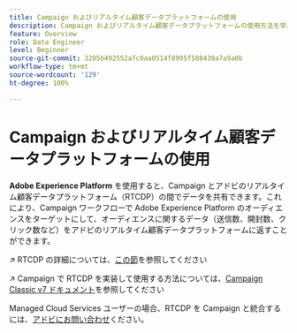 ```yaml
---
title: Campaign およびリアルタイム顧客データプラットフォームの使用
description: Campaign およびリアルタイム顧客データプラットフォームの使用方法を学ぶ
feature: Overview
role: Data Engineer
level: Beginner
source-git-commit: 3205b492552afc0aa0514f8995f508439a7a9a0b
workflow-type: tm+mt
source-wordcount: '129'
ht-degree: 100%

---
```


# Campaign およびリアルタイム顧客データプラットフォームの使用

**Adobe Experience Platform** を使用すると、Campaign とアドビのリアルタイム顧客データプラットフォーム（RTCDP）の間でデータを共有できます。これにより、Campaign ワークフローで Adobe Experience Platform のオーディエンスをターゲットにして、オーディエンスに関するデータ（送信数、開封数、クリック数など）をアドビのリアルタイム顧客データプラットフォームに返すことができます。

↗️ RTCDP の詳細については、[この節](https://experienceleague.adobe.com/docs/experience-platform/rtcdp/overview.html?lang=ja)を参照してください

↗️ Campaign で RTCDP を実装して使用する方法については、[Campaign Classic v7 ドキュメント](https://experienceleague.adobe.com/docs/campaign-classic/using/integrating-with-adobe-experience-cloud/aep-sources-destinations/get-started-sources-destinations.html?lang=ja#integrating-with-adobe-experience-cloud)を参照してください

Managed Cloud Services ユーザーの場合、RTCDP を Campaign と統合するには、[アドビにお問い合わせ](../start/campaign-faq.md#support)ください。
